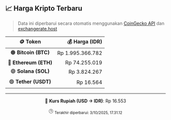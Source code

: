 

<!-- HARGA_KRIPTO -->
## 📈 Harga Kripto Terbaru

> Data ini diperbarui secara otomatis menggunakan [CoinGecko API](https://www.coingecko.com/) dan [exchangerate.host](https://exchangerate.host/)

<div align="center">

| 🪙 Token | 💰 Harga (IDR) |
|:------:|---------------:|
| 🟠 **Bitcoin (BTC)**   | Rp 1.995.366.782 |
| 🔵 **Ethereum (ETH)**  | Rp 74.255.019 |
| 🟣 **Solana (SOL)**    | Rp 3.824.267 |
| 🟢 **Tether (USDT)**   | Rp 16.564 |

---

💱 **Kurs Rupiah (USD → IDR)**: Rp 16.553

🕒 <sub>Terakhir diperbarui: 3/10/2025, 17.31.12</sub>

</div>
<!-- /HARGA_KRIPTO -->